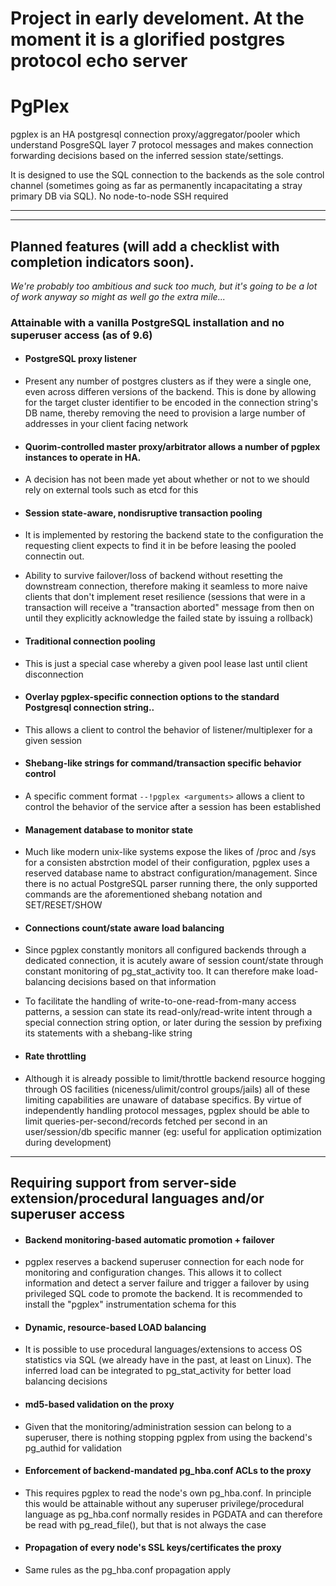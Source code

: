# Project in early develoment. At the moment it is a glorified postgres protocol echo server




# PgPlex



pgplex is an HA postgresql connection proxy/aggregator/pooler which understand PosgreSQL layer 7 protocol messages and makes connection forwarding decisions based on the inferred session state/settings.

It is designed to use the SQL connection to the backends as the sole control channel (sometimes going as far as permanently incapacitating a stray primary DB via SQL). No node-to-node SSH required

---
---

## Planned features (will add a checklist with completion indicators soon).
_We're probably too ambitious and suck too much, but it's going to be a lot of work anyway so might as well go the extra mile..._


### Attainable with a vanilla PostgreSQL installation and no superuser access (as of 9.6)

* #### PostgreSQL proxy listener
 * Present any number of postgres clusters as if they were a single one, even across differen versions of the backend. This is done by allowing for the target cluster identifier to be encoded in the connection string's DB name,  thereby removing the need to provision a large number of addresses in your client facing network

* #### Quorim-controlled master proxy/arbitrator allows a number of pgplex instances to operate in HA.
 * A decision has not been made yet about whether or not to we should rely on external tools such as etcd for this

* #### Session state-aware, nondisruptive transaction pooling
 * It is implemented by restoring the backend state to the configuration the requesting client expects to find it in be before leasing the pooled connectin out.
 * Ability to survive failover/loss of backend without resetting the downstream connection, therefore making it seamless to more naive clients that don't implement reset resilience (sessions that were in a transaction will receive a "transaction aborted" message from then on until they explicitly acknowledge the failed state by issuing a rollback)

* #### Traditional connection pooling
 * This is just a special case whereby a given pool lease last until client disconnection
 
* #### Overlay pgplex-specific connection options to the standard Postgresql connection string..
 *  This allows a client to control the behavior of listener/multiplexer for a given session

* #### Shebang-like strings for command/transaction specific behavior control
 * A specific comment format ```--!pgplex <arguments>``` allows a client to control the behavior of the service after a session has been established

* #### Management database to monitor state
 * Much like modern unix-like systems expose the likes of /proc and /sys for a consisten abstrction model of their configuration, pgplex uses a reserved database name to abstract configuration/management. Since there is no actual PostgreSQL parser running there, the only supported commands are the aforementioned shebang notation and SET/RESET/SHOW


* #### Connections count/state aware load balancing
 * Since pgplex constantly monitors all configured backends through a dedicated connection, it is acutely aware of session count/state through constant monitoring of pg_stat_activity too. It can therefore make load-balancing decisions based on that information
 * To facilitate the handling of write-to-one-read-from-many access patterns, a session can state its read-only/read-write intent through a special connection string option, or later during the session by prefixing its statements with a shebang-like string

* #### Rate throttling
 * Although it is already possible to limit/throttle backend resource hogging through OS facilities (niceness/ulimit/control groups/jails) all of these limiting capabilities are unaware of database specifics. By virtue of independently handling protocol messages, pgplex should be able to limit queries-per-second/records fetched per second in an user/session/db specific manner (eg: useful for application optimization during development)

---

## Requiring support from server-side extension/procedural languages and/or superuser access

* #### Backend monitoring-based automatic promotion + failover
 *  pgplex reserves a backend superuser connection for each node for monitoring and configuration changes. This allows it to collect information and detect a server failure and trigger a failover by using privileged SQL code to promote the backend. It is recommended to install the "pgplex" instrumentation schema for this

* #### Dynamic, resource-based LOAD balancing
 * It is possible to use procedural languages/extensions to access OS statistics via SQL (we already have in the past, at least on Linux). The inferred load can be integrated to pg_stat_activity for better load balancing decisions

* #### md5-based validation on the proxy
 * Given that the monitoring/administration session can belong to a superuser, there is nothing stopping pgplex from using the backend's pg_authid for validation

* #### Enforcement of backend-mandated pg_hba.conf ACLs to the proxy
 * This requires pgplex to read the node's own pg_hba.conf. In principle this would be attainable without any superuser privilege/procedural language as pg_hba.conf normally resides in PGDATA and can therefore be read with pg_read_file(), but that is not always the case

* #### Propagation of every node's SSL keys/certificates the proxy
 * Same rules as the pg_hba.conf propagation apply
